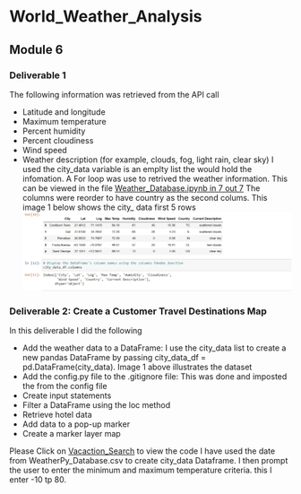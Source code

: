 # World_Weather_Analysis
## Module 6
### Deliverable 1 
The following information was retrieved from the API call
- Latitude and longitude
- Maximum temperature
- Percent humidity
- Percent cloudiness
- Wind speed
- Weather description (for example, clouds, fog, light rain, clear sky)
I used the city_data variable is an emplty list the would hold the infomation. A For loop was use to retrived the weather information. This can be viewed in the file [Weather_Database.ipynb in 7 out 7](https://github.com/JaredTMurray/World_Weather_Analysis/blob/main/Weather_Database/Weather_Database.ipynb)
The columns were reorder to have country as the second colums.
This image 1 below shows the city_ data first 5 rows
![Image 1](https://github.com/JaredTMurray/World_Weather_Analysis/blob/main/weather_data/Deliverable%201%20cities.png)

### Deliverable 2: Create a Customer Travel Destinations Map 
In this deliverable I did the following
- Add the weather data to a DataFrame: I use the city_data list to create a new pandas DataFrame by passing city_data_df = pd.DataFrame(city_data). Image 1 above illustrates the dataset 
- Add the config.py file to the .gitignore file: This was done and imposted the from the config file
- Create input statements 
- Filter a DataFrame using the loc method
- Retrieve hotel data
- Add data to a pop-up marker
- Create a marker layer map

Please Click on [Vacaction_Search](#) to view the code
I have used the date from WeatherPy_Database.csv to create city_data Dataframe. I then prompt the user to enter the minimum and maximum temperature criteria. this I enter -10 tp 80. 
